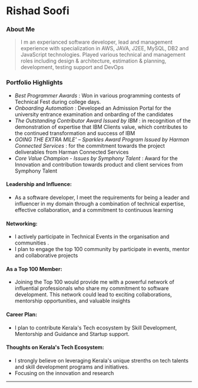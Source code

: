 # Rishad Soofi 

### About Me

> I m an experianced software developer, lead and management experience with specialization in AWS, JAVA, J2EE, MySQL, DB2 and JavaScript technologies. Played various technical and management roles including design & architecture, estimation & planning, development, testing support and DevOps

### Portfolio Highlights

- *Best Programmer Awards* : Won in various programming contests of Technical Fest during college days.
- *Onboarding Automation* :  Developed an Admission Portal for the university entrance examination and onbarding of the candidates
- *The Outstanding Contributor Award Issued by IBM* : in recognition of the demonstration of expertise that IBM Clients value, which contributes to the continued transformation and success of IBM
- *GOING THE EXTRA MILE’ – Sparkles Award Program Issued by Harman Connected Services* : for the commitment towards the project deliverables from Harman Connected Services
- *Core Value Champion - Issues by Symphony Talent* : Award for the Innovation and contribution towards product and client services from Symphony Talent

#### Leadership and Influence: 

- As a software developer, I meet the requirements for being a leader and influencer in my domain through a combination of technical expertise, effective collaboration, and a commitment to continuous learning

#### Networking: 

- I actively participate in Technical Events in the organisation and communities . 
- I plan to engage the top 100 community by participate in events, mentor and collaborative projects

#### As a Top 100 Member: 

- Joining the Top 100 would provide me with a powerful network of influential professionals who share my commitment to software development. This network could lead to exciting collaborations, mentorship opportunities, and valuable insights

#### Career Plan: 

- I plan to contribute Kerala's Tech ecosystem by Skill Development, Mentorship and Guidance and Startup support.

#### Thoughts on Kerala's Tech Ecosystem: 

- I strongly believe on leveraging Kerala's unique strenths on tech talents and skill development programs and initiatives.
- Focusing on the innovation and research 



---
